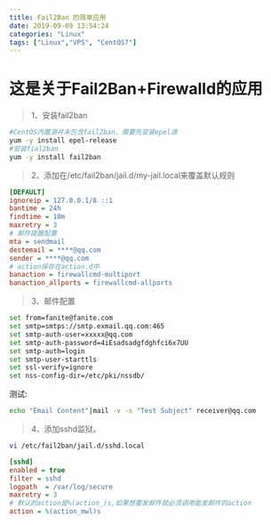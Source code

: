 ```yaml
---
title: Fail2Ban 的简单应用
date: 2019-09-09 13:54:24
categories: "Linux"
tags: ["Linux","VPS", "CentOS7"]
---
```


# 这是关于Fail2Ban+Firewalld的应用

> 1、安装fail2ban

```bash
#CentOS内置源并未包含fail2ban，需要先安装epel源
yum -y install epel-release
#安装fial2ban
yum -y install fail2ban
```
> 2、添加在/etc/fail2ban/jail.d/my-jail.local来覆盖默认规则
```ini
[DEFAULT]
ignoreip = 127.0.0.1/8 ::1
bantime = 24h
findtime = 10m
maxretry = 3
# 邮件提醒配置
mta = sendmail
destemail = ****@qq.com
sender = ****@qq.com
# action保存在action.d中
banaction = firewallcmd-multiport
banaction_allports = firewallcmd-allports
```
> 3、邮件配置

```bash
set from=fanite@fanite.com
set smtp=smtps://smtp.exmail.qq.com:465
set smtp-auth-user=xxxxx@qq.com
set smtp-auth-password=4iEsadsadgfdghfci6x7UU
set smtp-auth=login
set smtp-user-starttls
set ssl-verify=ignore
set nss-config-dir=/etc/pki/nssdb/
```
测试: 
```bash
echo "Email Content"|mail -v -s "Test Subject" receiver@qq.com
```

> 4、添加sshd监狱。

```bash
vi /etc/fail2ban/jail.d/sshd.local
```

```ini
[sshd]
enabled = true
filter = sshd
logpath  = /var/log/secure
maxretry = 3
# 默认的action是%(action_)s,如果想要发邮件就必须调用能发邮件的action
action = %(action_mwl)s
```
